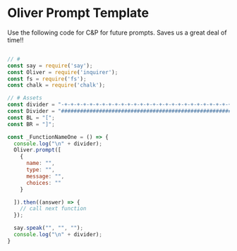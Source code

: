 # Oliver Prompt Template

Use the following code for C&P for future prompts. Saves us a great deal of time!!


``` js

// # 
const say = require('say');
const Oliver = require('inquirer');
const fs = require('fs');
const chalk = require('chalk');

// # Assets
const divider = "-+-+-+-+-+-+-+-+-+-+-+-+-+-+-+-+-+-+-+-+-+-+-+-+-+-+-+-+-+-";
const Divider = "###########################################################";
const BL = "[";
const BR = "]";

const _FunctionNameOne = () => {
  console.log("\n" + divider);
  Oliver.prompt([
    {
      name: "",
      type: "",
      message: "",
      choices: ""
    }

  ]).then((answer) => {
    // call next function
  });

  say.speak("", "", "");
  console.log("\n" + divider);
}



```